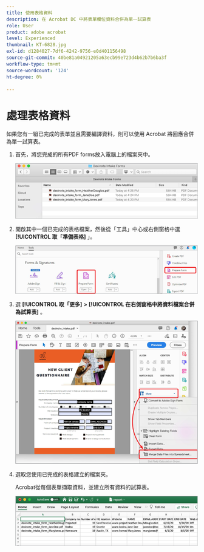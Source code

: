 ```yaml
---
title: 使用表格資料
description: 在 Acrobat DC 中將表單欄位資料合併為單一試算表
role: User
product: adobe acrobat
level: Experienced
thumbnail: KT-6828.jpg
exl-id: d1284027-7df6-4242-9756-e0d401156498
source-git-commit: 40be81a04921205a63ecb99e723d4b62b7b6ba3f
workflow-type: tm+mt
source-wordcount: '124'
ht-degree: 0%

---
```


# 處理表格資料

如果您有一組已完成的表單並且需要編譯資料，則可以使用 Acrobat 將回應合併為單一試算表。

1. 首先，將您完成的所有PDF forms放入電腦上的檔案夾中。

   ![表單資料步驟 1](../assets/FormData_1.png)

1. 開啟其中一個已完成的表格檔案，然後從「工具」中心或右側窗格中選 **[!UICONTROL 取「準備表格]** 」。

   ![表單資料步驟 2](../assets/FormData_2.png)

1. 選 **[!UICONTROL 取「更多]** **>** **[!UICONTROL 在右側窗格中將資料檔案合併為試算表]** 。

   ![表單資料步驟 3](../assets/FormData_3.png)

1. 選取您使用已完成的表格建立的檔案夾。

   Acrobat從每個表單擷取資料，並建立所有資料的試算表。

   ![表單資料步驟 4](../assets/FormData_4.png)
